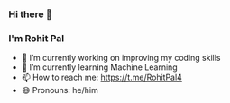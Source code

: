 ### Hi there 👋
### I'm Rohit Pal

- 🔭 I’m currently working on improving my coding skills
- 🌱 I’m currently learning Machine Learning
- 📫 How to reach me: https://t.me/RohitPal4
- 😄 Pronouns: he/him
<!--
- ⚡ Fun fact: ...
-->
<!--
- 👯 I’m looking to collaborate on ...
- 🤔 I’m looking for help with ...
- 💬 Ask me about ... 
-->
